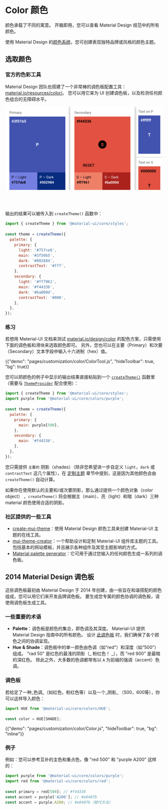 # Color 颜色

<p class="description">颜色承载了不同的寓意。 开箱即用，您可以查看 Material Design 规范中的所有颜色。</p>

使用 Material Design 的[颜色系统](https://material.io/design/color/)，您可创建表现独特品牌或风格的颜色主题。

## 选取颜色

### 官方的色彩工具

Material Design 团队也搭建了一个非常棒的调色板配置工具： [material.io/resources/color/](https://material.io/resources/color/)。 您可以用它来为 UI 创建调色板，以及检测任何颜色组合的无障碍水平。

<a href="https://material.io/resources/color/#!/?view.left=0&view.right=0&primary.color=3F51B5&secondary.color=F44336
" target="_blank" rel="noopener nofollow">
  <img src="/static/images/color/colorTool.png" alt="官方的色彩工具" style="width: 574px" />
</a>

<br />
<br />

输出的结果可以被传入到 `createTheme()` 函数中：

```js
import { createTheme } from '@material-ui/core/styles';

const theme = createTheme({
  palette: {
    primary: {
      light: '#757ce8',
      main: '#3f50b5',
      dark: '#002884',
      contrastText: '#fff',
    },
    secondary: {
      light: '#ff7961',
      main: '#f44336',
      dark: '#ba000d',
      contrastText: '#000',
    },
  },
});
```

### 练习

若想用 Material-UI 文档来测试 [material.io/design/color](https://material.io/design/color/) 的配色方案，只需使用下面的调色板和滑块来选取颜色即可。 另外，您也可以在主要（Primary）和次要（Secondary）文本字段中输入十六进制（hex）值。

{{"demo": "pages/customization/color/ColorTool.js", "hideToolbar": true, "bg": true}}

您可以把颜色的例子中显示的输出结果直接粘贴到一个 [`createTheme()`](/customization/theming/#createmuitheme-options-theme) 函数里（需要与 [`ThemeProvider`](/customization/theming/#theme-provider) 配合使用）：

```jsx
import { createTheme } from '@material-ui/core/styles';
import purple from '@material-ui/core/colors/purple';

const theme = createTheme({
  palette: {
    primary: {
      main: purple[500],
    },
    secondary: {
      main: '#f44336',
    },
  },
});
```

您只需提供 `主要的` 阴影（shades）（除非您希望进一步自定义 `light`，`dark` 或 `contrastText` 这几个属性），在 [定制主题](/customization/palette/) 章节中提到，这是因为其他颜色会由 `createTheme()` 自动计算。

如果你在使用默认的主要和/或次要阴影，那么通过提供一个颜色对象（color object） ，`createTheme()` 将会根据主（main）、亮（light）和暗（dark）三种 material 颜色使用合适的阴影。

### 社区提供的一些工具

- [create-mui-theme](https://react-theming.github.io/create-mui-theme/)：使用 Material Design 颜色工具来创建 Material-UI 主题的在线工具。
- [mui-theme-creator](https://bareynol.github.io/mui-theme-creator/)：一个帮助设计和定制 Material-UI 组件库主题的工具。 包括基本的网站模板，并且展示各种组件及其受主题影响的方式。
- [Material palette generator](https://material.io/inline-tools/color/)：它可用于通过您输入的任何颜色生成一系列的调色板。

## 2014 Material Design 调色板

这些调色板最初由 Material Design 于 2014 年创建，由一些旨在和谐搭配的颜色组成，您可以用它们来开发品牌调色板。 要生成您专属的颜色协调的调色板，请使用调色板生成工具。

### 一些重要的术语

- **Palette**：调色板是颜色的集合，即色调及其深度。 Material-UI 提供 Material Design 指南中的所有颜色。 设计 [此调色板](#color-palette) 时，我们确保了各个颜色之间的协调呈现。
- **Hue & Shade**：调色板中的单一颜色由色调（如“red”）和深度（如“500”）组成。 "rad 50" 是红色的最浅的阴影（_ 粉红色！ _），而 "red 900" 是最暗的深红色。 除此之外，大多数的色调都带有以 `A` 为前缀的强调（accent）色调。

### 调色板

若给定了一种_色调_（如红色，粉红色等）以及一个_阴影_ （500，600等），你可以这样导入颜色：

```jsx
import HUE from '@material-ui/core/colors/HUE';

const color = HUE[SHADE];
```

{{"demo": "pages/customization/color/Color.js", "hideToolbar": true, "bg": "inline"}}

### 例子

例如：您可以参考互补的主色和重点色，像 "red 500" 和 "purple A200" 这样的：

```js
import purple from '@material-ui/core/colors/purple';
import red from '@material-ui/core/colors/red';

const primary = red[500]; // #f44336
const accent = purple['A200']; // #e040fb
const accent = purple.A200; // #e040fb（替代方法）
```
